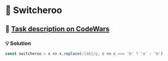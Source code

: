 # 📝 Switcheroo

## 🔗 [Task description on CodeWars](https://www.codewars.com/kata/57f759bb664021a30300007d)

### 💡 Solution

```javascript
const switcheroo = x => x.replace(/[ab]/g, c => c === 'b' ? 'a' : 'b');
```
